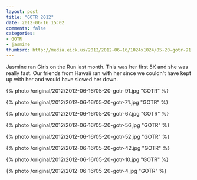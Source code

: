 ```yaml
---
layout: post
title: "GOTR 2012"
date: 2012-06-16 15:02
comments: false
categories: 
- GOTR
- jasmine
thumbsrc: http://media.eick.us/2012/2012-06-16/1024x1024/05-20-gotr-91.jpg 
---
```

Jasmine ran Girls on the Run last month.  This was her first 5K and she was really fast.  Our friends from Hawaii ran with her since we couldn't have kept up with her and would have slowed her down.


{% photo /original/2012/2012-06-16/05-20-gotr-91.jpg "GOTR" %}


{% photo /original/2012/2012-06-16/05-20-gotr-71.jpg "GOTR" %}


{% photo /original/2012/2012-06-16/05-20-gotr-67.jpg "GOTR" %}


{% photo /original/2012/2012-06-16/05-20-gotr-56.jpg "GOTR" %}


{% photo /original/2012/2012-06-16/05-20-gotr-52.jpg "GOTR" %}


{% photo /original/2012/2012-06-16/05-20-gotr-42.jpg "GOTR" %}


{% photo /original/2012/2012-06-16/05-20-gotr-10.jpg "GOTR" %}


{% photo /original/2012/2012-06-16/05-20-gotr-4.jpg "GOTR" %}
